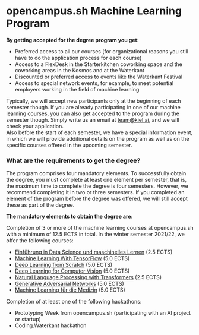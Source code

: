 # opencampus.sh Machine Learning Program



**By getting accepted for the degree program you get:**

* Preferred access to all our courses (for organizational reasons you still have to do the application process for each course)
* Access to a FlexDesk in the Starterkitchen coworking space and the coworking areas in the Kosmos and at the Waterkant
* Discounted or preferred access to events like the Waterkant Festival
* Access to special network events, for example, to meet potential employers working in the field of machine learning

Typically, we will accept new participants only at the beginning of each semester though. If you are already participating in one of our machine learning courses, you can also get accepted to the program during the semester though. Simply write us an email at [team@kiel.ai](mailto:team@kiel.ai), and we will check your application.\
Also before the start of each semester, we have a special information event, in which we will provide additional details on the program as well as on the specific courses offered in the upcoming semester.

### What are the requirements to get the degree?

The program comprises four mandatory elements. To successfully obtain the degree, you must complete at least one element per semester, that is, the maximum time to complete the degree is four semesters. However, we recommend completing it in two or three semesters. If you completed an element of the program before the degree was offered, we will still accept these as part of the degree.

&#x20;**The mandatory elements to obtain the degree are:**

Completion of 3 or more of the machine learning courses at opencampus.sh with a minimum of 12.5 ECTS in total. In the winter semester 2021/22, we offer the following courses:

* [Einführung in Data Science und maschinelles Lernen](https://edu.opencampus.sh/courses/207) (2.5 ECTS) &#x20;
* [Machine Learning With TensorFlow](https://edu.opencampus.sh/courses/215) (5.0 ECTS) &#x20;
* [Deep Learning from Scratch](https://edu.opencampus.sh/courses/204) (5.0 ECTS) &#x20;
* [Deep Learning for Computer Vision](https://edu.opencampus.sh/courses/200) (5.0 ECTS) &#x20;
* [Natural Language Processing with Transformers](https://edu.opencampus.sh/courses/233) (2.5 ECTS) &#x20;
* [Generative Adversarial Networks](https://edu.opencampus.sh/courses/212) (5.0 ECTS) &#x20;
* [Machine Learning für die Medizin](https://edu.opencampus.sh/courses/216) (5.0 ECTS) &#x20;

Completion of at least one of the following hackathons:

* Prototyping Week from opencampus.sh (participating with an AI project or startup)
* Coding.Waterkant hackathon

